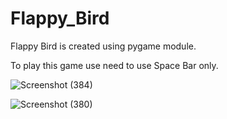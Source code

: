 # Flappy_Bird

Flappy Bird is created using pygame module. 

To play this game use need to use Space Bar only.

![Screenshot (384)](https://user-images.githubusercontent.com/70268807/93661000-ff517b80-fa71-11ea-965c-ebab83450493.png)

![Screenshot (380)](https://user-images.githubusercontent.com/70268807/93661001-011b3f00-fa72-11ea-9685-d9b836e54e8e.png)
